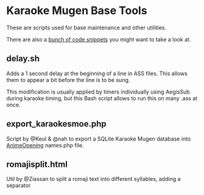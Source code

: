 # Karaoke Mugen Base Tools

These are scripts used for base maintenance and other utilities.

There are also a [bunch of code snippets](https://lab.shelter.moe/karaokemugen/karaokebase/snippets) you might want to take a look at.

## delay.sh

Adds a 1 second delay at the beginning of a line in ASS files. This allows them to appear a bit before the line is to be sung.

This modification is usually applied by timers individually using AegisSub during karaoke timing, but this Bash script allows to run this on many .ass at once.

## export_karaokesmoe.php

Script by @Keul & @nah to export a SQLite Karaoke Mugen database into [AnimeOpening](https://github.com/AniDevTwitter/animeopenings) names.php file.

## romajisplit.html

Util by @Ziassan to split a romaji text into different syllables, adding a separator
